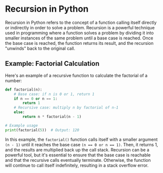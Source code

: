 # Recursion in Python

Recursion in Python refers to the concept of a function calling itself directly or indirectly in order to solve a problem. 
Recursion is a powerful technique used in programming where a function solves a problem by dividing it into smaller instances
of the same problem until a base case is reached. Once the base case is reached, the function returns its result, 
and the recursion "unwinds" back to the original call.

## Example: Factorial Calculation

Here's an example of a recursive function to calculate the factorial of a number:

```python
def factorial(n):
    # Base case: if n is 0 or 1, return 1
    if n == 0 or n == 1:
        return 1
    # Recursive case: multiply n by factorial of n-1
    else:
        return n * factorial(n - 1)

# Example usage
print(factorial(5))  # Output: 120
```
In this example, the `factorial()` function calls itself with a smaller argument `(n - 1)` until it reaches the base case `(n == 0 or n == 1)`. 
Then, it returns 1, and the results are multiplied back up the call stack.
Recursion can be a powerful tool, but it's essential to ensure that the base case is reachable and that the recursive calls 
eventually terminate. Otherwise, the function will continue to call itself indefinitely, resulting in a stack overflow error.
